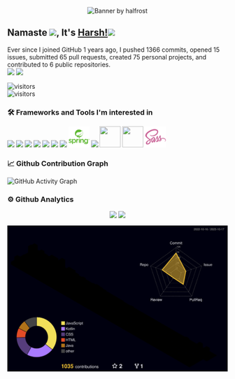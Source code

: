 <p align="center">
<img src="https://github.com/halfrost/halfrost/blob/master/icons/header_1.png" alt="Banner by halfrost">
<!--<a href="https://www.linkedin.com/in/harsshhhgit/" target="_blank"><img src="https://github.com/harsshhhgit/harsshhhgit/blob/main/BannerHighResGithub.png" alt="banner"></a>-->
</p>

## Namaste <img src="https://github.com/TheDudeThatCode/TheDudeThatCode/blob/master/Assets/Hi.gif" width="29">, It's [Harsh!<img src="https://upload.wikimedia.org/wikipedia/en/4/41/Flag_of_India.svg" width="30">](https://g.dev/harsshhhgit)
Ever since I joined GitHub 1 years ago, I pushed 1366 commits, opened 15 issues, submitted 65 pull requests, created 75 personal projects, and contributed to 6 public repositories.<br>
<a href = "https://www.linkedin.com/in/harsshhhin"><img src="https://img.icons8.com/fluent/48/000000/linkedin.png"/></a> <a href = "https://twitter.com/harsshhhtwt"><img src="https://img.icons8.com/fluent/48/000000/twitter.png"/></a>

<!-- ![JavaScript](https://img.shields.io/static/v1?style=flat-square&label=%E2%A0%80&color=555&labelColor=%23f1e05a&message=JavaScript%EF%B8%B146%25)
![HTML](https://img.shields.io/static/v1?style=flat-square&label=%E2%A0%80&color=555&labelColor=%23e34c26&message=HTML%EF%B8%B134.2%25)
![TypeScript](https://img.shields.io/static/v1?style=flat-square&label=%E2%A0%80&color=555&labelColor=%233178c6&message=TypeScript%EF%B8%B18.3%25)
![CSS](https://img.shields.io/static/v1?style=flat-square&label=%E2%A0%80&color=555&labelColor=%23563d7c&message=CSS%EF%B8%B14.9%25)
![Kotlin](https://img.shields.io/static/v1?style=flat-square&label=%E2%A0%80&color=555&labelColor=%23A97BFF&message=Kotlin%EF%B8%B13.3%25)
![Java](https://img.shields.io/static/v1?style=flat-square&label=%E2%A0%80&color=555&labelColor=%23b07219&message=Java%EF%B8%B11.9%25)
![SCSS](https://img.shields.io/static/v1?style=flat-square&label=%E2%A0%80&color=555&labelColor=%23c6538c&message=SCSS%EF%B8%B10.7%25)
![Other](https://img.shields.io/static/v1?style=flat-square&label=%E2%A0%80&color=555&labelColor=%23ededed&message=Other%EF%B8%B10.3%25)
 -->

![visitors](https://visitor-badge.laobi.icu/badge?page_id=harsshhhgit.harsshhhgit)<br>
![visitors](https://count.getloli.com/get/@harsshhhgit.github.readme)

### 🛠 Frameworks and Tools I'm interested in

<a href="https://www.w3.org/html/" target="_blank"> <img src="https://img.icons8.com/color/48/000000/html-5.png"/></a>
<a href="https://www.w3schools.com/css/" target="_blank"> <img src="https://img.icons8.com/color/48/000000/css3.png"/></a>
<a href="https://developer.mozilla.org/en-US/docs/Web/JavaScript" target="_blank"> <img src="https://img.icons8.com/color/48/000000/javascript.png"/></a>
<a href="https://getbootstrap.com" target="_blank"> <img src="https://img.icons8.com/color/48/000000/bootstrap.png"/></a>
<a href="https://reactjs.org/" target="_blank"> <img src="https://img.icons8.com/color/48/000000/react-native.png"/></a>
<a href="https://git-scm.com/" target="_blank"> <img src="https://img.icons8.com/color/48/000000/git.png"/></a>
<a href="https://www.java.com" target="_blank"> <img src="https://img.icons8.com/color/48/000000/java-coffee-cup-logo.png"/></a>
<a href="https://spring.io/" target="_blank"> <img src="https://github.com/devicons/devicon/blob/master/icons/spring/spring-original-wordmark.svg" width="48" height="48" /></a>
<a href="https://www.mysql.com/" target="_blank"> <img src="https://img.icons8.com/fluent/50/000000/mysql-logo.png" /></a>
<a href="https://github.com"> <img src="https://svgshare.com/i/gVT.svg" width="48" height="48"/></a>
<a href="https://angular.io" target="_blank"> <img src="https://angular.io/assets/images/logos/angular/angular.svg" width="48" height="48" /></a>
<a href="https://sass-lang.com" target="_blank"> <img src="https://github.com/devicons/devicon/blob/master/icons/sass/sass-original.svg" width="48" height="48" /></a>

### 📈 Github Contribution Graph
![GitHub Activity Graph](https://github-readme-activity-graph.cyclic.app/graph?username=harsshhhgit&theme=react-dark&hide_border=true)

### ⚙️ Github Analytics
<p align="center">
  <img width="48%" src="https://github-readme-stats.vercel.app/api?username=harsshhhgit&show_icons=true&theme=radical&hide_border=true&show_icons=true" />
  <img width="48%" src="https://github-readme-streak-stats.herokuapp.com/?user=harsshhhgit&theme=radical&hide_border=true" />
<!--   <img src="https://github-readme-stats.vercel.app/api/top-langs/?username=harsshhhgit&layout=compact&theme=radical&hide_border=true&show_icons=true" />
  <img src="http://github-profile-summary-cards.vercel.app/api/cards/profile-details?username=harsshhhgit&theme=radical" /> -->
</p>

![](./profile-3d-contrib/profile-night-rainbow.svg)

<!-- <p align="center"><img src="https://raw.githubusercontent.com/bornmay/bornmay/Update/svg/Bottom.svg" alt="Wave"></p> -->
